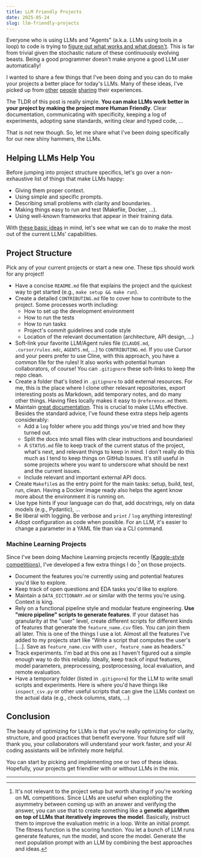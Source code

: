 ```yaml
---
title: LLM Friendly Projects
date: 2025-05-24
slug: llm-friendly-projects
---
```


Everyone who is using LLMs and "Agents" (a.k.a. LLMs using tools in a loop) to code is trying to [figure out what works and what doesn't](https://handbook.davidgasquez.com/Artificial+Intelligence+Models#Coding+Tips).
This is far from trivial given the stochastic nature of these continuously evolving beasts.
Being a good programmer doesn't make anyone a good LLM user automatically!

I wanted to share a few things that I've been doing and you can do to make your projects a better place for today's LLMs.
Many of these ideas, I've picked up from [other](https://simonwillison.net/2025/Mar/11/using-llms-for-code/) [people](https://antirez.com/news/140) [sharing](https://minimaxir.com/2025/05/llm-use/) their experiences.

The TLDR of this post is really simple.
**You can make LLMs work better in your project by making the project more Human Friendly**.
Clear documentation, communicating with specificity, keeping a log of experiments, adopting sane standards, writing clear and typed code, ...

That is not new though. So, let me share what I've been doing specifically for our new shiny hammers, the LLMs.

## Helping LLMs Help You

Before jumping into project structure specifics, let's go over a non-exhaustive list of things that make LLMs happy:

- Giving them proper context.
- Using simple and specific prompts.
- Describing small problems with clarity and boundaries.
- Making things easy to run and test (Makefile, Docker, ...).
- Using well-known frameworks that appear in their training data.

With [these basic ideas](https://handbook.davidgasquez.com/Artificial+Intelligence+Models#Coding+Tips) in mind, let's see what we can do to make the most out of the current LLMs' capabilities.

## Project Structure

Pick any of your current projects or start a new one. These tips should work for any project!

- Have a concise `README.md` file that explains the project and the quickest way to get started (e.g., `make setup && make run`).
- Create a detailed `CONTRIBUTING.md` file to cover how to contribute to the project. Some processes worth including:
  - How to set up the development environment
  - How to run the tests
  - How to run tasks
  - Project's commit guidelines and code style
  - Location of the relevant documentation (architecture, API design, ...)
- Soft-link your favorite LLM/Agent rules file (`CLAUDE.md`, `.cursor/rules.mdc`, `AGENTS.md`, ...) to `CONTRIBUTING.md`. If you use Cursor and your peers prefer to use Cline, with this approach, you have a common file for the rules! It also works with potential human collaborators, of course! You can `.gitignore` these soft-links to keep the repo clean.
- Create a folder that's listed in `.gitignore` to add external resources. For me, this is the place where I clone other relevant repositories, export interesting posts as Markdown, add temporary notes, and do many other things. Having files locally makes it easy to `@reference.md` them.
- Maintain [great documentation](https://handbook.davidgasquez.com/Documentation). This is crucial to make LLMs effective. Besides the standard advice, I've found these extra steps help agents considerably:
  - Add a `log` folder where you add things you've tried and how they turned out.
  - Split the docs into small files with clear instructions and boundaries!
  - A `STATUS.md` file to keep track of the current status of the project, what's next, and relevant things to keep in mind. I don't really do this much as I tend to keep things on GitHub Issues. It's still useful in some projects where you want to underscore what should be next and the current issues.
  - Include relevant and important external API docs.
- Create `Makefile`s as the entry point for the main tasks: setup, build, test, run, clean. Having a Docker image ready also helps the agent know more about the environment it is running on.
- Use type hints if your language can do that, add docstrings, rely on data models (e.g., Pydantic), ...
- Be liberal with logging. Be verbose and `print` / `log` anything interesting!
- Adopt configuration as code when possible. For an LLM, it's easier to change a parameter in a YAML file than via a CLI command.

### Machine Learning Projects

Since I've been doing Machine Learning projects recently ([Kaggle-style competitions](https://davidgasquez.com/steering-ais/)), I've developed a few extra things I do [^1] on those projects.

- Document the features you're currently using and potential features you'd like to explore.
- Keep track of open questions and EDA tasks you'd like to explore.
- Maintain a `DATA_DICTIONARY.md` or similar with the terms you're using. Context is king.
- Rely on a functional pipeline style and modular feature engineering. **Use "micro pipeline" scripts to generate features**. If your dataset has granularity at the "user" level, create different scripts for different kinds of features that generate the `feature_name.csv` files. You can join them all later. This is one of the things I use a lot. Almost all the features I've added to my projects start like "Write a script that computes the user's [...]. Save as `feature_name.csv` with `user, feature_name` as headers."
- Track experiments. I'm bad at this one as I haven't figured out a simple enough way to do this reliably. Ideally, keep track of input features, model parameters, preprocessing, postprocessing, local evaluation, and remote evaluation.
- Have a temporary folder (listed in `.gitignore`) for the LLM to write small scripts and experiments. Here is where you'd have things like `inspect_csv.py` or other useful scripts that can give the LLMs context on the actual data (e.g., check columns, stats, ...)

## Conclusion

The beauty of optimizing for LLMs is that you're really optimizing for clarity, structure, and good practices that benefit everyone. Your future self will thank you, your collaborators will understand your work faster, and your AI coding assistants will be infinitely more helpful.

You can start by picking and implementing one or two of these ideas. Hopefully, your projects get friendlier with or without LLMs in the mix.

---
[^1]: It's not relevant to the project setup but worth sharing if you're working on ML competitions.
Since LLMs are useful when exploiting the asymmetry between coming up with an answer and verifying the answer, you can use that to create something like a **genetic algorithm on top of LLMs that iteratively improves the model**.
Basically, instruct them to improve the evaluation metric in a loop. Write an initial prompt.
The fitness function is the scoring function.
You let a bunch of LLM runs generate features, run the model, and score the model.
Generate the next population prompt with an LLM by combining the best approaches and ideas.
